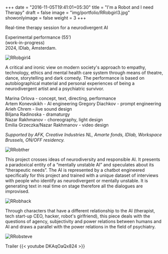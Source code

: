 +++
date = "2016-11-05T19:41:01+05:30"
title = "I'm a Robot and I need Therapy"
draft = false
image = "img/portfolio/RRobgirl3.jpg"
showonlyimage = false
weight = 3
+++

Real-time therapy session for a neurodivergent AI  
 
<!--more-->

Experimental performance (55’)  
(work-in-progress)  
2024, IDlab, Amsterdam.   

![RRobgirl4][1] 

A critical and ironic view on modern society's approach to empathy, technology, ethics and mental health care system through means of theatre, dance, storytelling and dark comedy. 
The performance is based on autobiographical material and personal experiences of being a neurodivergent artist and a psychiatric survivor.  
  
Marina Orlova - concept, text, directing, performance  
Artem Konevskikh - AI engineering
Gregory Diachkov - prompt engineering  
Arieh Chrem - live sound design  
Biljana Radinoska - dramaturgy  
Nazar Rakhmanov - choreography, light design  
Emilia Grzeczka/Nazar Rakhmanov - video design  
  
_Supported by AFK, Creative Industries NL, Amarte fonds, IDlab, Workspace Brussels, ON/OFF residency._  
  
![RRobther][2] 
  
This project crosses ideas of neurodiversity and responsible AI. It presents a paradoxical entity of a “mentally unstable AI” and speculates about its “therapeutic needs”. The AI is represented by a chatbot engineered specifically for this project and trained with a unique dataset of interviews with people who identify as neurodivergent or mentally unstable. 
It is generating text in real time on stage therefore all the dialogues are improvised. 

![RRobhack][3]  
  
Through characters that have a different relationship to the AI (therapist, tech start-up CEO, hacker, robot's girlfriend), this piece deals with the questions of agency, subjectivity and power relations between humans and AI and draws a parallel with the power relations in the field of psychiatry.  
  
![RRobsteve][4]  
  
  
Trailer
{{< youtube DKAqOaQx824 >}}  


[1]: /img/portfolio/RRobgirl4.jpg
[2]: /img/portfolio/RRobther.jpg
[3]: /img/portfolio/RRobhack.jpg
[4]: /img/portfolio/RRobsteve.jpg